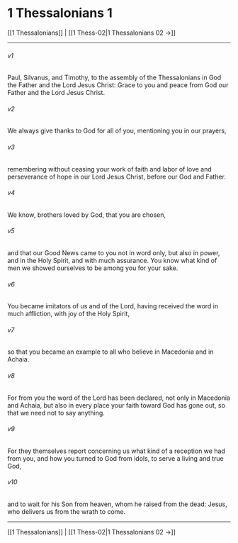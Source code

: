 # 1 Thessalonians 1

[[1 Thessalonians]] | [[1 Thess-02|1 Thessalonians 02 →]]
***



###### v1 
Paul, Silvanus, and Timothy, to the assembly of the Thessalonians in God the Father and the Lord Jesus Christ: Grace to you and peace from God our Father and the Lord Jesus Christ. 

###### v2 
We always give thanks to God for all of you, mentioning you in our prayers, 

###### v3 
remembering without ceasing your work of faith and labor of love and perseverance of hope in our Lord Jesus Christ, before our God and Father. 

###### v4 
We know, brothers loved by God, that you are chosen, 

###### v5 
and that our Good News came to you not in word only, but also in power, and in the Holy Spirit, and with much assurance. You know what kind of men we showed ourselves to be among you for your sake. 

###### v6 
You became imitators of us and of the Lord, having received the word in much affliction, with joy of the Holy Spirit, 

###### v7 
so that you became an example to all who believe in Macedonia and in Achaia. 

###### v8 
For from you the word of the Lord has been declared, not only in Macedonia and Achaia, but also in every place your faith toward God has gone out, so that we need not to say anything. 

###### v9 
For they themselves report concerning us what kind of a reception we had from you, and how you turned to God from idols, to serve a living and true God, 

###### v10 
and to wait for his Son from heaven, whom he raised from the dead: Jesus, who delivers us from the wrath to come.

***
[[1 Thessalonians]] | [[1 Thess-02|1 Thessalonians 02 →]]
